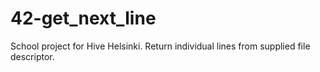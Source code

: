 # 42-get_next_line
School project for Hive Helsinki. Return individual lines from supplied file descriptor.
